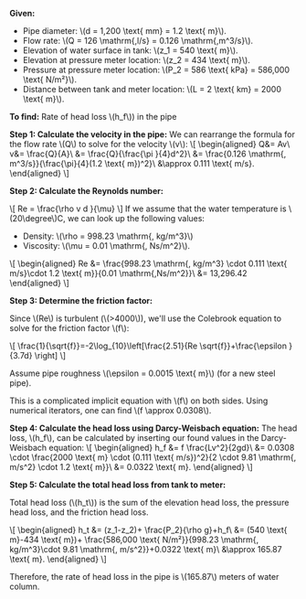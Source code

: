 **Given:**
- Pipe diameter: \\(d = 1\,200 \text{ mm} = 1.2 \text{ m}\\).
- Flow rate: \\(Q = 126 \mathrm{\,l/s} = 0.126 \mathrm{\,m^3/s}\\).
- Elevation of water surface in tank: \\(z_1 = 540 \text{ m}\\).
- Elevation at pressure meter location: \\(z_2 = 434 \text{ m}\\).
- Pressure at pressure meter location: \\(P_2 = 586 \text{ kPa} = 586\,000 \text{ N/m²}\\).
- Distance between tank and meter location: \\(L = 2 \text{ km} = 2000 \text{ m}\\).

**To find:** Rate of head loss \\(h_f\\)) in the pipe

**Step 1: Calculate the velocity in the pipe:**
We can rearrange the formula for the flow rate \\(Q\\) to solve for the velocity \\(v\\):
\\[
\begin{aligned}
Q&= Av\\
v&= \frac{Q}{A}\\
&= \frac{Q}{\frac{\pi }{4}d^2}\\
&= \frac{0.126 \mathrm{\, m^3/s}}{\frac{\pi}{4}(1.2 \text{ m})^2}\\
&\approx 0.111 \text{ m/s}.
\end{aligned}
\\]


**Step 2: Calculate the Reynolds number:**

\\[
Re = \frac{\rho   v  d }{\mu}
\\]
If we assume that the water temperature is \\(20\degree\\)C, we can look up the following values:
- Density: \\(\rho = 998.23 \mathrm{\, kg/m^3}\\)
- Viscosity: \\(\mu = 0.01 \mathrm{\, Ns/m^2}\\).

\\[
\begin{aligned}
Re &= \frac{998.23 \mathrm{\, kg/m^3} \cdot  0.111 \text{ m/s}\cdot 1.2 \text{ m}}{0.01 \mathrm{\,Ns/m^2}}\\
&= 13\,296.42 
\end{aligned}
\\]

**Step 3: Determine the friction factor:**

Since \\(Re\\) is turbulent (\\(>4000\\)), we'll use the Colebrook equation to solve for the friction factor \\(f\\):

\\[
\frac{1}{\sqrt{f}}=-2\log_{10}\left[\frac{2.51}{Re \sqrt{f}}+\frac{\epsilon }{3.7d} \right]
\\]

Assume pipe roughness \\(\epsilon = 0.0015 \text{ m}\\) (for a new steel pipe).

This is a complicated implicit equation with \\(f\\) on both sides. Using numerical iterators, one can find \\(f \approx 0.0308\\).

**Step 4: Calculate the head loss using Darcy-Weisbach equation:**
The head loss, \\(h_f\\), can be calculated by inserting our found values in the Darcy-Weisbach equation:
\\[
\begin{aligned}
h_f &= f \frac{Lv^2}{2gd}\\
&= 0.0308 \cdot \frac{2000 \text{ m} \cdot (0.111 \text{ m/s})^2}{2 \cdot 9.81 \mathrm{\, m/s^2} \cdot 1.2 \text{ m}}\\
&= 0.0322 \text{ m}.
\end{aligned}
\\]

**Step 5: Calculate the total head loss from tank to meter:**

Total head loss (\\(h_t\\)) is the sum of the elevation head loss, the pressure head loss, and the friction head loss.

\\[
\begin{aligned}
h_t &= (z_1-z_2)+ \frac{P_2}{\rho g}+h_f\\
&= (540 \text{ m}-434 \text{ m})+ \frac{586\,000 \text{ N/m²}}{998.23 \mathrm{\, kg/m^3}\cdot 9.81 \mathrm{\, m/s^2}}+0.0322 \text{ m}\\
&\approx 165.87 \text{ m}.
\end{aligned}
\\]


Therefore, the rate of head loss in the pipe is \\(165.87\\) meters of water column.